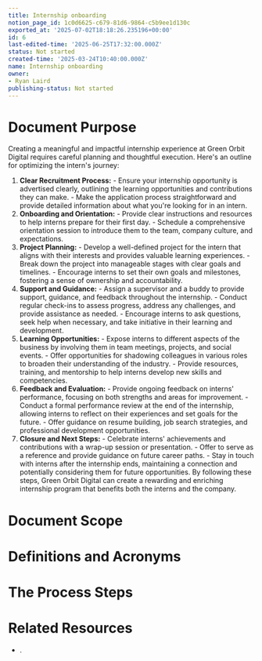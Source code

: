 ```yaml
---
title: Internship onboarding
notion_page_id: 1c0d6625-c679-81d6-9864-c5b9ee1d130c
exported_at: '2025-07-02T18:18:26.235196+00:00'
id: 6
last-edited-time: '2025-06-25T17:32:00.000Z'
status: Not started
created-time: '2025-03-24T10:40:00.000Z'
name: Internship onboarding
owner:
- Ryan Laird
publishing-status: Not started
---
```


# Document Purpose

<!-- Unsupported block type: divider -->

<!-- Unsupported block type: unsupported -->

Creating a meaningful and impactful internship experience at Green Orbit Digital requires careful planning and thoughtful execution. Here's an outline for optimizing the intern's journey:
1. **Clear Recruitment Process:**    - Ensure your internship opportunity is advertised clearly, outlining the learning opportunities and contributions they can make.   - Make the application process straightforward and provide detailed information about what you're looking for in an intern.
2. **Onboarding and Orientation:**   - Provide clear instructions and resources to help interns prepare for their first day.   - Schedule a comprehensive orientation session to introduce them to the team, company culture, and expectations.
3. **Project Planning:**   - Develop a well-defined project for the intern that aligns with their interests and provides valuable learning experiences.   - Break down the project into manageable stages with clear goals and timelines.   - Encourage interns to set their own goals and milestones, fostering a sense of ownership and accountability.
4. **Support and Guidance:**   - Assign a supervisor and a buddy to provide support, guidance, and feedback throughout the internship.   - Conduct regular check-ins to assess progress, address any challenges, and provide assistance as needed.   - Encourage interns to ask questions, seek help when necessary, and take initiative in their learning and development.
5. **Learning Opportunities:**   - Expose interns to different aspects of the business by involving them in team meetings, projects, and social events.   - Offer opportunities for shadowing colleagues in various roles to broaden their understanding of the industry.   - Provide resources, training, and mentorship to help interns develop new skills and competencies.
6. **Feedback and Evaluation:**   - Provide ongoing feedback on interns' performance, focusing on both strengths and areas for improvement.   - Conduct a formal performance review at the end of the internship, allowing interns to reflect on their experiences and set goals for the future.   - Offer guidance on resume building, job search strategies, and professional development opportunities.
7. **Closure and Next Steps:**   - Celebrate interns' achievements and contributions with a wrap-up session or presentation.   - Offer to serve as a reference and provide guidance on future career paths.   - Stay in touch with interns after the internship ends, maintaining a connection and potentially considering them for future opportunities.
By following these steps, Green Orbit Digital can create a rewarding and enriching internship program that benefits both the interns and the company.

# Document Scope

<!-- Unsupported block type: divider -->

<!-- Unsupported block type: unsupported -->

# Definitions and Acronyms

<!-- Unsupported block type: divider -->

<!-- Unsupported block type: child_database -->

# The Process Steps

<!-- Unsupported block type: divider -->

<!-- Unsupported block type: unsupported -->

<!-- Unsupported block type: table_of_contents -->



# Related Resources

<!-- Unsupported block type: divider -->

- .
